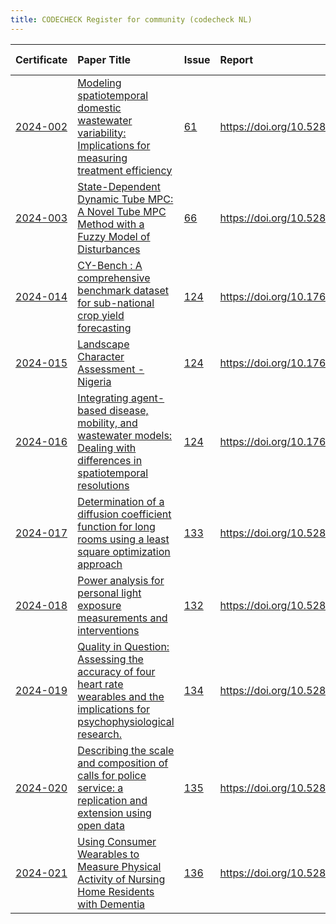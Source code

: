 ```yaml
---
title: CODECHECK Register for community (codecheck NL)
---
```



|Certificate |Paper Title                                                                                                                      |Issue |Report                                  |Check date |
|:-------|:--------------------------------|:---|:--------------------------|:----------|
|[2024-002](https://codecheck.org.uk/register/certs/2024-002/)|[Modeling spatiotemporal domestic wastewater variability: Implications for measuring treatment efficiency](https://doi.org/10.1016/j.jenvman.2023.119680)|[61](https://github.com/codecheckers/register/issues/61)|https://doi.org/10.5281/zenodo.FIXME    |2020-05-21 |
|[2024-003](https://codecheck.org.uk/register/certs/2024-003/)|[State-Dependent Dynamic Tube MPC: A Novel Tube MPC Method with a Fuzzy Model of Disturbances ](https://arxiv.org/pdf/2310.19997)|[66](https://github.com/codecheckers/register/issues/66)|https://doi.org/10.5281/zenodo.11403956 |2024-05-30 |
|[2024-014](https://codecheck.org.uk/register/certs/2024-014/)|[CY-Bench : A comprehensive benchmark dataset for sub-national crop yield forecasting](https://www.overleaf.com/read/znytpcwfjrrf#a4ca1f)|[124](https://github.com/codecheckers/register/issues/124)|https://doi.org/10.17605/OSF.IO/spxt5   |2024-09-26 |
|[2024-015](https://codecheck.org.uk/register/certs/2024-015/)|[Landscape Character Assessment - Nigeria](https://doi.org/10.17605/OSF.IO/E2K73)                                                |[124](https://github.com/codecheckers/register/issues/124)|https://doi.org/10.17605/OSF.IO/mwbuq   |2024-09-26 |
|[2024-016](https://codecheck.org.uk/register/certs/2024-016/)|[Integrating agent-based disease, mobility, and wastewater models: Dealing with differences in spatiotemporal resolutions](https://doi.org/10.5281/zenodo.13734819)|[124](https://github.com/codecheckers/register/issues/124)|https://doi.org/10.17605/OSF.IO/6NGYC   |2024-09-26 |
|[2024-017](https://codecheck.org.uk/register/certs/2024-017/)|[Determination of a diffusion coefficient function for long rooms using a least square optimization approach ](https://pure.tue.nl/ws/portalfiles/portal/339520759/IN_2024_3491.pdf)|[133](https://github.com/codecheckers/register/issues/133)|https://doi.org/10.5281/zenodo.14211707 |2024-11-22 |
|[2024-018](https://codecheck.org.uk/register/certs/2024-018/)|[Power analysis for personal light exposure measurements and interventions ](https://doi.org/10.21203/rs.3.rs-3771881/v1)        |[132](https://github.com/codecheckers/register/issues/132)|https://doi.org/10.5281/zenodo.14235113 |2024-11-28 |
|[2024-019](https://codecheck.org.uk/register/certs/2024-019/)|[Quality in Question: Assessing the accuracy of four heart rate wearables and the implications for psychophysiological research. ](https://doi.org/10.31219/osf.io/wkzsn)|[134](https://github.com/codecheckers/register/issues/134)|https://doi.org/10.5281/zenodo.14279041 |2024-12-04 |
|[2024-020](https://codecheck.org.uk/register/certs/2024-020/)|[Describing the scale and composition of calls for police service: a replication and extension using open data ](https://doi.org/10.1080/15614263.2022.2102494)|[135](https://github.com/codecheckers/register/issues/135)|https://doi.org/10.5281/zenodo.14278912 |2024-11-28 |
|[2024-021](https://codecheck.org.uk/register/certs/2024-021/)|[Using Consumer Wearables to Measure Physical Activity of Nursing Home Residents with Dementia ](https://doi.org/10.31234/osf.io/mqg86)|[136](https://github.com/codecheckers/register/issues/136)|https://doi.org/10.5281/zenodo.14236507 |2024-11-28 |
